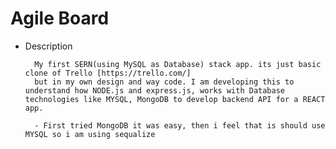# Agile Board

- Description

        My first SERN(using MySQL as Database) stack app. its just basic clone of Trello [https://trello.com/]
        but in my own design and way code. I am developing this to understand how NODE.js and express.js, works with Database technologies like MYSQL, MongoDB to develop backend API for a REACT app. 

        - First tried MongoDB it was easy, then i feel that is should use MYSQL so i am using sequalize 
